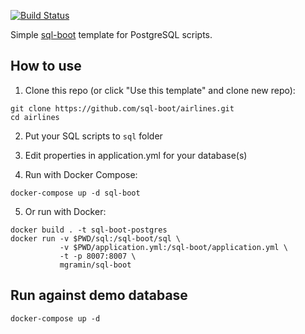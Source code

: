 [![Build Status](https://travis-ci.org/sql-boot/postgres-template.svg?branch=master)](https://travis-ci.org/sql-boot/postgres-template)

Simple [sql-boot](https://github.com/CrocInc/sql-boot) template for PostgreSQL scripts.

## How to use

1. Clone this repo (or click "Use this template" and clone new repo):
```
git clone https://github.com/sql-boot/airlines.git
cd airlines
```

2. Put your SQL scripts to `sql` folder

3. Edit properties in application.yml for your database(s)

4. Run with Docker Compose:
```
docker-compose up -d sql-boot
```

5. Or run with Docker:
```
docker build . -t sql-boot-postgres
docker run -v $PWD/sql:/sql-boot/sql \
           -v $PWD/application.yml:/sql-boot/application.yml \
           -t -p 8007:8007 \
           mgramin/sql-boot
```


## Run against demo database
```
docker-compose up -d
```
